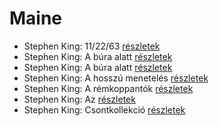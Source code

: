# Maine

- Stephen King: 11/22/63 [részletek](_details/%7Bopf.creator%7D.md#id_523)
- Stephen King: A búra alatt [részletek](_details/%7Bopf.creator%7D.md#id_556)
- Stephen King: A búra alatt [részletek](_details/%7Bopf.creator%7D.md#id_557)
- Stephen King: A hosszú menetelés [részletek](_details/%7Bopf.creator%7D.md#id_932)
- Stephen King: A rémkoppantók [részletek](_details/%7Bopf.creator%7D.md#id_535)
- Stephen King: Az [részletek](_details/%7Bopf.creator%7D.md#id_555)
- Stephen King: Csontkollekció [részletek](_details/%7Bopf.creator%7D.md#id_571)